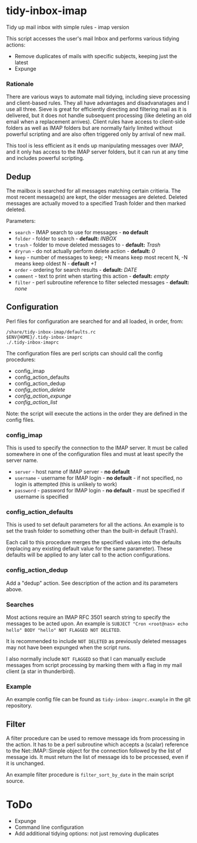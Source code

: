 # tidy-inbox-imap
Tidy up mail inbox with simple rules - imap version

This script accesses the user's mail Inbox and performs various tidying actions:

 * Remove duplicates of mails with specific subjects, keeping just the latest
 * Expunge

### Rationale

There are various ways to automate mail tidying, including sieve processing and client-based rules.
They all have advantages and disadvanatages and I use all three.
Sieve is great for efficiently directing and filtering mail as it is delivered, but it does not handle subsequent
processing (like deleting an old email when a replacement arrives).
Client rules have access to client-side folders as well as IMAP folders but are normally fairly limited
without powerful scripting and are also often triggered only by arrival of new mail.

This tool is less efficient as it ends up manipulating messages over IMAP, and it only has access to the
IMAP server folders, but it can run at any time and includes powerful scripting.

## Dedup

The mailbox is searched for all messages matching certain critieria.
The most recent message(s) are kept, the older messages are deleted.
Deleted messages are actually moved to a specified Trash folder and then marked deleted.

Parameters:
 * `search` - IMAP search to use for messages - **no default**
 * `folder` - folder to search - **default:** *INBOX*
 * `trash` - folder to move deleted messages to - **default:** *Trash*
 * `dryrun` - do not actually perform delete action - **default:** *0*
 * `keep` - number of messages to keep; +N means keep most recent N, -N means keep oldest N - **default** *+1*
 * `order` - ordering for search results - **default:** *DATE*
 * `comment` - text to print when starting this action - **default:** *empty*
 * `filter` - perl subroutine reference to filter selected messages - **default:** *none*

## Configuration

Perl files for configuration are searched for and all loaded, in order, from:

```
/share/tidy-inbox-imap/defaults.rc
$ENV{HOME}/.tidy-inbox-imaprc
./.tidy-inbox-imaprc
```

The configuration files are perl scripts can should call the
config procedures:
* config_imap
* config_action_defaults
* config_action_dedup
* *config_action_delete*
* *config_action_expunge*
* *config_action_list*

Note: the script will execute the actions in the order they are defined in the config files.

### config_imap
This is used to specify the connection to the IMAP server.
It must be called somewhere in one of the configuration files and must at least specify the server name.

* `server` - host name of IMAP server - **no default**
* `username` - username for IMAP login - **no default** - if not specified, no login is attempted (this is unlikely to work)
* `password` - password for IMAP login - **no default** - must be specified if username is specified

### config_action_defaults
This is used to set default parameters for all the actions.
An example is to set the trash folder to something other than the built-in default (Trash).

Each call to this procedure merges the specified values into the defaults (replacing any existing
default value for the same parameter).
These defaults will be applied to any later call to the action configurations.

### config_action_dedup
Add a "dedup" action.
See description of the action and its parameters above.

### Searches
Most actions require an IMAP RFC 3501 search string to specify the messages to be acted upon.
An example is `SUBJECT "Cron <root@nas> echo hello" BODY "hello" NOT FLAGGED NOT DELETED`.

It is recommended to include `NOT DELETED` as previously deleted messages may not have been expunged when the
script runs.

I also normally include `NOT FLAGGED` so that I can manually exclude messages from
script processing by marking them with a flag in my mail client (a star in thunderbird).

### Example
An example config file can be found as `tidy-inbox-imaprc.example` in the git repository.

## Filter

A filter procedure can be used to remove message ids from processing in the action.
It has to be a perl subroutine which accepts a (scalar) reference to the Net::IMAP::Simple
object for the connection followed by the list of message ids.
It must return the list of message ids to be processed, even if it is unchanged.

An example filter procedure is `filter_sort_by_date` in the main script source.

# ToDo

 * Expunge
 * Command line configuration
 * Add additional tidying options: not just removing duplicates
 
